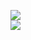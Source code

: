 [![](https://img.shields.io/badge/Made%20With-Github%20Spray-lightgrey.svg?style=for-the-badge&logo=github)](https://github.com/Annihil/github-spray#3023)  
[![](https://i.imgur.com/2DrTn0Z.gif)](https://github.com/Annihil/github-spray)